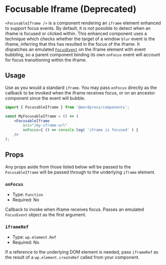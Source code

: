 # Focusable Iframe (Deprecated)

`<FocusableIframe />` is a component rendering an `iframe` element enhanced to support focus events. By default, it is not possible to detect when an iframe is focused or clicked within. This enhanced component uses a technique which checks whether the target of a window `blur` event is the iframe, inferring that this has resulted in the focus of the iframe. It dispatches an emulated [`FocusEvent`](https://developer.mozilla.org/en-US/docs/Web/API/FocusEvent) on the iframe element with event bubbling, so a parent component binding its own `onFocus` event will account for focus transitioning within the iframe.

## Usage

Use as you would a standard `iframe`. You may pass `onFocus` directly as the callback to be invoked when the iframe receives focus, or on an ancestor component since the event will bubble.

```jsx
import { FocusableIframe } from '@wordpress/components';

const MyFocusableIframe = () => (
	<FocusableIframe
		src="/my-iframe-url"
		onFocus={ () => console.log( 'iframe is focused' ) }
	/>
);
```

## Props

Any props aside from those listed below will be passed to the `FocusableIframe` will be passed through to the underlying `iframe` element.

### `onFocus`

- Type: `Function`
- Required: No

Callback to invoke when iframe receives focus. Passes an emulated `FocusEvent` object as the first argument.

### `iframeRef`

- Type: `wp.element.Ref`
- Required: No

If a reference to the underlying DOM element is needed, pass `iframeRef` as the result of a `wp.element.createRef` called from your component.
